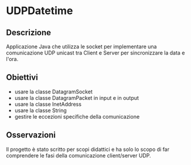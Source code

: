 # UDPDatetime

## Descrizione
Applicazione Java che utilizza le socket per implementare una comunicazione UDP unicast tra Client e Server per sincronizzare la data e l'ora.

## Obiettivi
- usare la classe DatagramSocket
- usare la classe DatagramPacket in input e in output
- usare la classe InetAddress
- usare la classe String
- gestire le eccezioni specifiche della comunicazione

## Osservazioni
Il progetto è stato scritto per scopi didattici e ha solo lo scopo di far comprendere le fasi della comunicazione client/server UDP.
